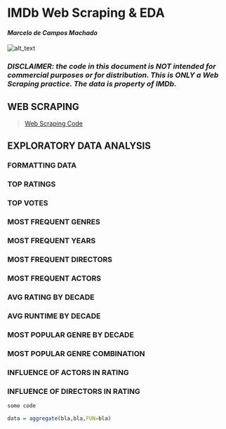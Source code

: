 # IMDb Web Scraping & EDA
#### _*Marcelo de Campos Machado*_

![alt_text](https://static.amazon.jobs/teams/53/images/IMDb_Header_Page.jpg?1501027252)

### _DISCLAIMER: the code in this document is NOT intended for commercial purposes or for distribution. This is ONLY a Web Scraping practice. The data is property of IMDb._

## WEB SCRAPING

> [Web Scraping Code](https://github.com/marcelocmachado/IMDb/blob/main/scrapingCode.md) 


## EXPLORATORY DATA ANALYSIS

### FORMATTING DATA

### TOP RATINGS

### TOP VOTES

### MOST FREQUENT GENRES

### MOST FREQUENT YEARS

### MOST FREQUENT DIRECTORS

### MOST FREQUENT ACTORS

### AVG RATING BY DECADE

### AVG RUNTIME BY DECADE

### MOST POPULAR GENRE BY DECADE

### MOST POPULAR GENRE COMBINATION

### INFLUENCE OF ACTORS IN RATING

### INFLUENCE OF DIRECTORS IN RATING


```r
some code

data = aggregate(bla,bla,FUN=bla)
```
